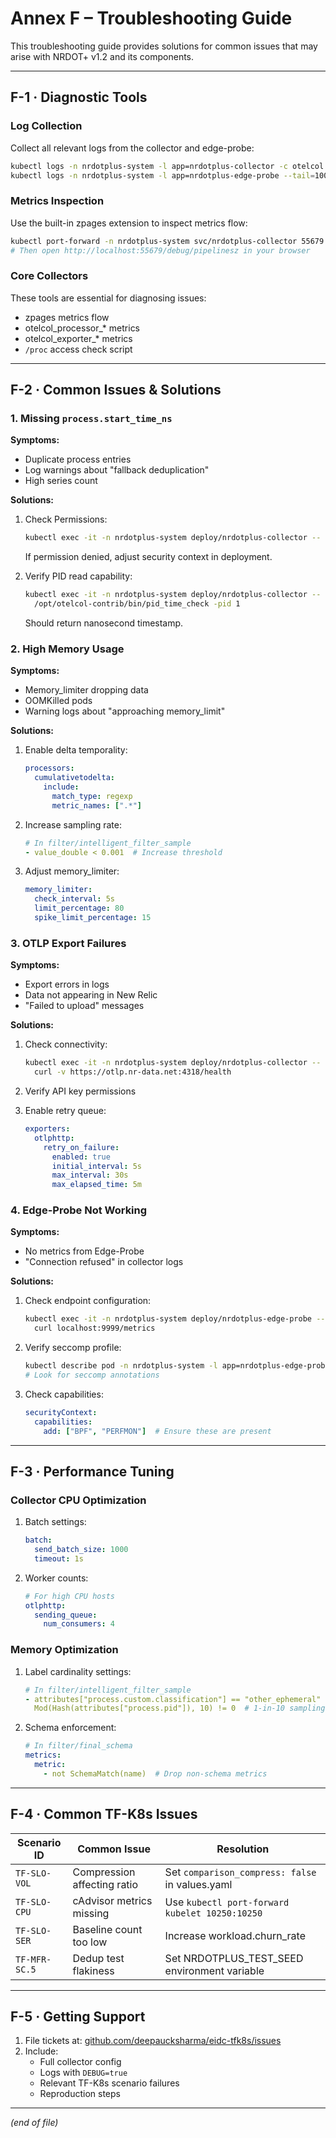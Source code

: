 # Annex F – Troubleshooting Guide

This troubleshooting guide provides solutions for common issues that may arise with NRDOT+ v1.2 and its components.

---

## F-1 · Diagnostic Tools

### Log Collection

Collect all relevant logs from the collector and edge-probe:

```bash
kubectl logs -n nrdotplus-system -l app=nrdotplus-collector -c otelcol --tail=5000 > collector.log
kubectl logs -n nrdotplus-system -l app=nrdotplus-edge-probe --tail=1000 > edge-probe.log
```

### Metrics Inspection

Use the built-in zpages extension to inspect metrics flow:

```bash
kubectl port-forward -n nrdotplus-system svc/nrdotplus-collector 55679:55679
# Then open http://localhost:55679/debug/pipelinesz in your browser
```

### Core Collectors

These tools are essential for diagnosing issues:

- zpages metrics flow
- otelcol_processor_* metrics
- otelcol_exporter_* metrics
- `/proc` access check script

---

## F-2 · Common Issues & Solutions

### 1. Missing `process.start_time_ns`

**Symptoms:**
- Duplicate process entries
- Log warnings about "fallback deduplication"
- High series count

**Solutions:**
1. Check Permissions:
   ```bash
   kubectl exec -it -n nrdotplus-system deploy/nrdotplus-collector -- ls -la /proc/1/stat
   ```
   If permission denied, adjust security context in deployment.

2. Verify PID read capability:
   ```bash
   kubectl exec -it -n nrdotplus-system deploy/nrdotplus-collector -- \
     /opt/otelcol-contrib/bin/pid_time_check -pid 1
   ```
   Should return nanosecond timestamp.

### 2. High Memory Usage

**Symptoms:**
- Memory_limiter dropping data
- OOMKilled pods
- Warning logs about "approaching memory_limit"

**Solutions:**
1. Enable delta temporality:
   ```yaml
   processors:
     cumulativetodelta:
       include:
         match_type: regexp
         metric_names: [".*"]
   ```

2. Increase sampling rate:
   ```yaml
   # In filter/intelligent_filter_sample
   - value_double < 0.001  # Increase threshold
   ```

3. Adjust memory_limiter:
   ```yaml
   memory_limiter:
     check_interval: 5s
     limit_percentage: 80
     spike_limit_percentage: 15
   ```

### 3. OTLP Export Failures

**Symptoms:**
- Export errors in logs
- Data not appearing in New Relic
- "Failed to upload" messages

**Solutions:**
1. Check connectivity:
   ```bash
   kubectl exec -it -n nrdotplus-system deploy/nrdotplus-collector -- \
     curl -v https://otlp.nr-data.net:4318/health
   ```

2. Verify API key permissions

3. Enable retry queue:
   ```yaml
   exporters:
     otlphttp:
       retry_on_failure:
         enabled: true
         initial_interval: 5s
         max_interval: 30s
         max_elapsed_time: 5m
   ```

### 4. Edge-Probe Not Working

**Symptoms:**
- No metrics from Edge-Probe
- "Connection refused" in collector logs

**Solutions:**
1. Check endpoint configuration:
   ```bash
   kubectl exec -it -n nrdotplus-system deploy/nrdotplus-edge-probe -- \
     curl localhost:9999/metrics
   ```

2. Verify seccomp profile:
   ```bash
   kubectl describe pod -n nrdotplus-system -l app=nrdotplus-edge-probe
   # Look for seccomp annotations
   ```

3. Check capabilities:
   ```yaml
   securityContext:
     capabilities:
       add: ["BPF", "PERFMON"]  # Ensure these are present
   ```

---

## F-3 · Performance Tuning

### Collector CPU Optimization

1. Batch settings:
   ```yaml
   batch:
     send_batch_size: 1000
     timeout: 1s
   ```

2. Worker counts:
   ```yaml
   # For high CPU hosts
   otlphttp:
     sending_queue:
       num_consumers: 4
   ```

### Memory Optimization

1. Label cardinality settings:
   ```yaml
   # In filter/intelligent_filter_sample
   - attributes["process.custom.classification"] == "other_ephemeral" and
     Mod(Hash(attributes["process.pid"]), 10) != 0  # 1-in-10 sampling
   ```

2. Schema enforcement:
   ```yaml
   # In filter/final_schema
   metrics:
     metric:
       - not SchemaMatch(name)  # Drop non-schema metrics
   ```

---

## F-4 · Common TF-K8s Issues

| Scenario ID | Common Issue | Resolution |
|-------------|--------------|------------|
| `TF-SLO-VOL` | Compression affecting ratio | Set `comparison_compress: false` in values.yaml |
| `TF-SLO-CPU` | cAdvisor metrics missing | Use `kubectl port-forward kubelet 10250:10250` |
| `TF-SLO-SER` | Baseline count too low | Increase workload.churn_rate |
| `TF-MFR-SC.5` | Dedup test flakiness | Set NRDOTPLUS_TEST_SEED environment variable |

---

## F-5 · Getting Support

1. File tickets at: [github.com/deepaucksharma/eidc-tfk8s/issues](https://github.com/deepaucksharma/eidc-tfk8s/issues)
2. Include:
   - Full collector config
   - Logs with `DEBUG=true`
   - Relevant TF-K8s scenario failures
   - Reproduction steps

---

*(end of file)*